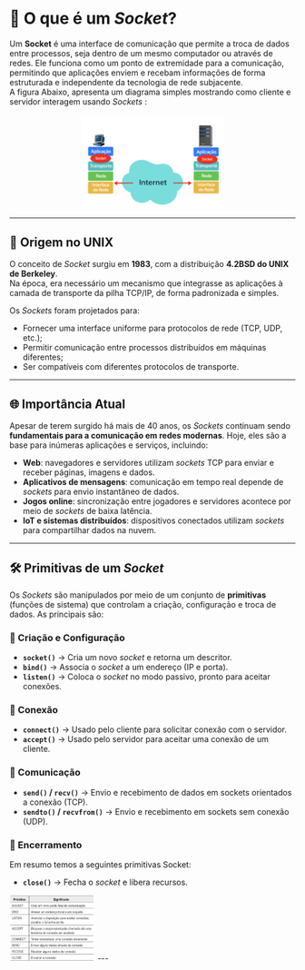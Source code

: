 # 🔌 O que é um *Socket*?  

Um **Socket** é uma interface de comunicação que permite a troca de dados entre processos, seja dentro de um mesmo computador ou através de redes. Ele funciona como um ponto de extremidade para a comunicação, permitindo que aplicações enviem e recebam informações de forma estruturada e independente da tecnologia de rede subjacente.  
A figura Abaixo, apresenta um diagrama simples mostrando como cliente e servidor interagem usando *Sockets* :  
<div align="center">
  <img src="/IMG/Socket.png" alt="Primitivas Socket" width="50%"/>
</div>

---

## 📜 Origem no UNIX  
O conceito de *Socket* surgiu em **1983**, com a distribuição **4.2BSD do UNIX de Berkeley**.  
Na época, era necessário um mecanismo que integrasse as aplicações à camada de transporte da pilha TCP/IP, de forma padronizada e simples.  

Os *Sockets* foram projetados para:  
- Fornecer uma interface uniforme para protocolos de rede (TCP, UDP, etc.);  
- Permitir comunicação entre processos distribuídos em máquinas diferentes;  
- Ser compatíveis com diferentes protocolos de transporte.  

---

## 🌐 Importância Atual  
Apesar de terem surgido há mais de 40 anos, os *Sockets* continuam sendo **fundamentais para a comunicação em redes modernas**. Hoje, eles são a base para inúmeras aplicações e serviços, incluindo:  

- **Web**: navegadores e servidores utilizam *sockets* TCP para enviar e receber páginas, imagens e dados.  
- **Aplicativos de mensagens**: comunicação em tempo real depende de *sockets* para envio instantâneo de dados.  
- **Jogos online**: sincronização entre jogadores e servidores acontece por meio de *sockets* de baixa latência.  
- **IoT e sistemas distribuídos**: dispositivos conectados utilizam *sockets* para compartilhar dados na nuvem.  

---
## 🛠️ Primitivas de um *Socket*  

Os *Sockets* são manipulados por meio de um conjunto de **primitivas** (funções de sistema) que controlam a criação, configuração e troca de dados. As principais são:  

### 📌 Criação e Configuração  
- **`socket()`** → Cria um novo *socket* e retorna um descritor.  
- **`bind()`** → Associa o *socket* a um endereço (IP e porta).  
- **`listen()`** → Coloca o *socket* no modo passivo, pronto para aceitar conexões.  

### 📌 Conexão  
- **`connect()`** → Usado pelo cliente para solicitar conexão com o servidor.  
- **`accept()`** → Usado pelo servidor para aceitar uma conexão de um cliente.  

### 📌 Comunicação  
- **`send()` / `recv()`** → Envio e recebimento de dados em sockets orientados a conexão (TCP).  
- **`sendto()` / `recvfrom()`** → Envio e recebimento em sockets sem conexão (UDP).  

### 📌 Encerramento  
Em resumo temos a seguintes primitivas Socket:
- **`close()`** → Fecha o *socket* e libera recursos.
<img src="/IMG/Primitivas_Socket.png" alt="Primitivas Socket" width="30%"/>  
---



